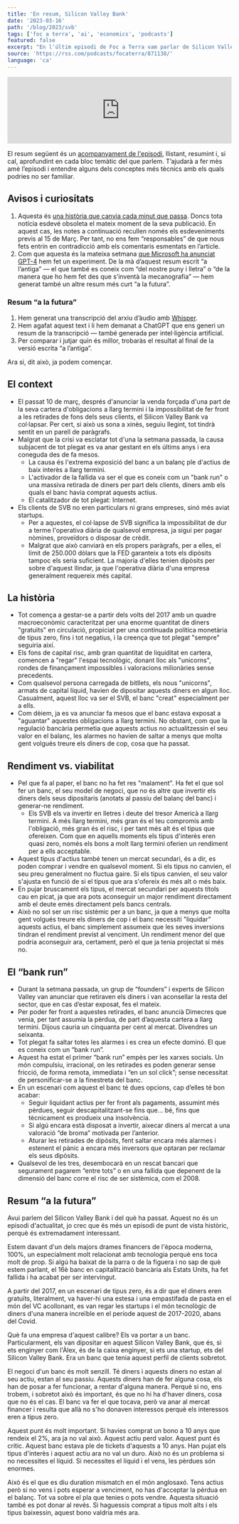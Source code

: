 ```yaml
---
title: 'En resum, Silicon Valley Bank'
date: '2023-03-16'
path: '/blog/2023/svb'
tags: ['foc a terra', 'ai', 'economics', 'podcasts']
featured: false
excerpt: "En l'últim episodi de Foc a Terra vam parlar de Silicon Valley Bank (SVB en endavant). Una de les majors catàstrofes financeres de l'època moderna, probablement la més rellevant pel sector tecnològic, només comparable a crisis similars com la del 2000, 2008 o la del COVID."
source: 'https://rss.com/podcasts/focaterra/871138/'
language: 'ca'
---
```


<iframe src="https://player.rss.com/focaterra/871138" style="width: 100%" title="rss embed thingy" frameborder="0" allow="accelerometer; autoplay; clipboard-write; encrypted-media; gyroscope; picture-in-picture" allowfullscreen><a href="https://rss.com/podcasts/focaterra/871138/">Silicon Valley Bang | RSS.com</a></iframe>

El resum següent és un [acompanyament de l'episodi](https://rss.com/podcasts/focaterra/871138/), llistant, resumint i, si cal, aprofundint en cada bloc temàtic del que parlem. T’ajudarà a fer mès amè l’episodi i entendre alguns dels conceptes més tècnics amb els quals podries no ser familiar.

## Avisos i curiositats

1. Aquesta és [una història que canvia cada minut que passa](https://www.nytimes.com/article/svb-silicon-valley-bank-collapse-timeline.html). Doncs tota notícia esdevé obsoleta el mateix moment de la seva publicació. En aquest cas, les notes a continuació recullen només els esdeveniments previs al 15 de Març. Per tant, no ens fem “responsables” de que nous fets entrin en contradicció amb els comentaris esmentats en l’article.
2. Com que aquesta és la mateixa setmana [que Microsoft ha anunciat GPT-4](https://openai.com/research/gpt-4) hem fet un experiment. De la mà d’aquest resum escrit “a l’antiga” — el que també es coneix com “del nostre puny i lletra” o “de la manera que ho hem fet des que s’inventà la mecanografia” — hem generat també un altre resum més curt “a la futura”.

### Resum “a la futura”

1. Hem generat una transcripció del arxiu d’àudio amb [Whisper](https://github.com/openai/whisper).
2. Hem agafat aquest text i li hem demanat a ChatGPT que ens generi un resum de la transcripció — també generada per intel·ligència artificial.
3. Per comparar i jutjar quin és millor, trobaràs el resultat al final de la versió escrita “a l’antiga”.

Ara si, dit això, ja podem començar.

## El context

- El passat 10 de març, després d'anunciar la venda forçada d'una part de la seva cartera d'obligacions a llarg termini i la impossibilitat de fer front a les retirades de fons dels seus clients, el Silicon Valley Bank va col·lapsar. Per cert, si això us sona a xinès, seguiu llegint, tot tindrà sentit en un parell de paràgrafs.
- Malgrat que la crisi va esclatar tot d'una la setmana passada, la causa subjacent de tot plegat es va anar gestant en els últims anys i era coneguda des de fa mesos.
  - La causa és l'extrema exposició del banc a un balanç ple d'actius de baix interès a llarg termini.
  - L'activador de la fallida va ser el que es coneix com un "bank run" o una massiva retirada de diners per part dels clients, diners amb els quals el banc havia comprat aquests actius.
  - El catalitzador de tot plegat: Internet.
- Els clients de SVB no eren particulars ni grans empreses, sinó més aviat startups.
  - Per a aquestes, el col·lapse de SVB significa la impossibilitat de dur a terme l'operativa diària de qualsevol empresa, ja sigui per pagar nòmines, proveïdors o disposar de crèdit.
  - Malgrat que això canviarà en els propers paràgrafs, per a elles, el límit de 250.000 dòlars que la FED garanteix a tots els dipòsits tampoc els seria suficient. La majoria d'elles tenien dipòsits per sobre d'aquest llindar, ja que l'operativa diària d'una empresa generalment requereix més capital.

## La història

- Tot comença a gestar-se a partir dels volts del 2017 amb un quadre macroeconòmic caracteritzat per una enorme quantitat de diners "gratuïts" en circulació, propiciat per una continuada política monetària de tipus zero, fins i tot negatius, i la creença que tot plegat "sempre" seguiria així.
- Els fons de capital risc, amb gran quantitat de liquiditat en cartera, comencen a "regar" l'espai tecnològic, donant lloc als "unicorns", rondes de finançament impossibles i valoracions milionàries sense precedents.
- Com qualsevol persona carregada de bitllets, els nous "unicorns", armats de capital líquid, havien de dipositar aquests diners en algun lloc. Casualment, aquest lloc va ser el SVB, el banc "creat" especialment per a ells.
- Com dèiem, ja es va anunciar fa mesos que el banc estava exposat a "aguantar" aquestes obligacions a llarg termini. No obstant, com que la regulació bancària permetia que aquests actius no actualitzessin el seu valor en el balanç, les alarmes no havien de saltar a menys que molta gent volgués treure els diners de cop, cosa que ha passat.

## Rendiment vs. viabilitat

- Pel que fa al paper, el banc no ha fet res "malament". Ha fet el que sol fer un banc, el seu model de negoci, que no és altre que invertir els diners dels seus dipositaris (anotats al passiu del balanç del banc) i generar-ne rendiment.
  - Els SVB els va invertir en lletres i deute del tresor Americà a llarg termini. A més llarg termini, més gran és el teu compromís amb l'obligació, més gran és el risc, i per tant més alt és el tipus que ofereixen. Com que en aquells moments els tipus d'interès eren quasi zero, només els bons a molt llarg termini oferien un rendiment per a ells acceptable.
- Aquest tipus d'actius també tenen un mercat secundari, és a dir, es poden comprar i vendre en qualsevol moment. Si els tipus no canvien, el seu preu generalment no fluctua gaire. Si els tipus canvien, el seu valor s'ajusta en funció de si el tipus que ara s'ofereix és més alt o més baix.
- En pujar bruscament els tipus, el mercat secundari per aquests títols cau en picat, ja que ara pots aconseguir un major rendiment directament amb el deute emès directament pels bancs centrals.
- Això no sol ser un risc sistèmic per a un banc, ja que a menys que molta gent volgués treure els diners de cop i el banc necessiti "liquidar" aquests actius, el banc simplement assumeix que les seves inversions tindran el rendiment previst al venciment. Un rendiment menor del que podria aconseguir ara, certament, però el que ja tenia projectat si més no.

## El “bank run”

- Durant la setmana passada, un grup de “founders” i experts de Silicon Valley van anunciar que retiraven els diners i van aconsellar la resta del sector, que en cas d’estar exposat, fes el mateix.
- Per poder fer front a aquestes retirades, el banc anuncià Dimecres que venia, per tant assumia la pèrdua, de part d’aquesta cartera a llarg termini. Dijous cauria un cinquanta per cent al mercat. Divendres un seixanta.
- Tot plegat fa saltar totes les alarmes i es crea un efecte dominó. El que es coneix com un “bank run”.
- Aquest ha estat el primer “bank run” empès per les xarxes socials. Un món compulsiu, irracional, on les retirades es poden generar sense fricció, de forma remota, immediata i “en un sol click”; sense necessitat de personificar-se a la finestreta del banc.
- En un escenari com aquest el banc té dues opcions, cap d’elles té bon acabar:
  - Seguir liquidant actius per fer front als pagaments, assumint més pèrdues, seguir descapitalitzant-se fins que… bé, fins que tècnicament es produeix una insolvència.
  - Si algú encara està disposat a invertir, aixecar diners al mercat a una valoració “de broma” motivada per l’anterior.
  - Aturar les retirades de dipòsits, fent saltar encara més alarmes i estenent el pànic a encara més inversors que optaran per reclamar els seus dipòsits.
- Qualsevol de les tres, desembocarà en un rescat bancari que segurament pagarem “entre tots” o en una fallida que depenent de la dimensió del banc corre el risc de ser sistèmica, com el 2008.

## Resum “a la futura”

Avui parlem del Silicon Valley Bank i del què ha passat. Aquest no és un episodi d'actualitat, jo crec que és més un episodi de punt de vista històric, perquè és extremadament interessant.

Estem davant d'un dels majors drames financers de l'època moderna, 100%, un especialment molt relacionat amb tecnologia perquè ens toca molt de prop. Si algú ha baixat de la parra o de la figuera i no sap de què estem parlant, el 16è banc en capitalització bancària als Estats Units, ha fet fallida i ha acabat per ser intervingut.

A partir del 2017, en un escenari de tipus zero, és a dir que el diners eren gratuïts, literalment, va haver-hi una estesa i una empastifada de pasta en el món del VC acollonant, es van regar les startups i el món tecnològic de diners d'una manera increïble en el període aquest de 2017-2020, abans del Covid.

Què fa una empresa d'aquest calibre? Els va portar a un banc. Particularment, els van dipositar en aquest Silicon Valley Bank, que és, si ets enginyer com l'Àlex, és de la caixa enginyer, si ets una startup, ets del Silicon Valley Bank. Era un banc que tenia aquest perfil de clients sobretot.

El negoci d'un banc és molt senzill. Té diners i aquests diners no estan al seu actiu, estan al seu passiu. Aquests diners han de fer alguna cosa, els han de posar a fer funcionar, a rentar d'alguna manera. Perquè si no, ens trobem, i sobretot això és important, és que no hi ha d'haver diners, cosa que no és el cas. El banc va fer el que tocava, però va anar al mercat financer i resulta que allà no s'ho donaven interessos perquè els interessos eren a tipus zero.

Aquest punt és molt important. Si havies comprat un bono a 10 anys que rendeix el 2%, ara ja no val això. Aquest actiu perd valor. Aquest punt és crític. Aquest banc estava ple de tickets d'aquests a 10 anys. Han pujat els tipus d'interès i aquest actiu ara no val un duro. Això no és un problema si no necessites el líquid. Si necessites el líquid i el vens, les pèrdues són enormes.

Això és el que es diu duration mismatch en el món anglosaxó. Tens actius però si no vens i pots esperar a venciment, no has d'acceptar la pèrdua en el balanç. Tot va sobre el pla que tenies o pots vendre. Aquesta situació també es pot donar al revés. Si haguessis comprat a tipus molt alts i els tipus baixessin, aquest bono valdria més ara.

